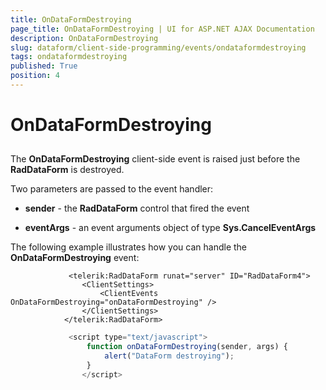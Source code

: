 ```yaml
---
title: OnDataFormDestroying
page_title: OnDataFormDestroying | UI for ASP.NET AJAX Documentation
description: OnDataFormDestroying
slug: dataform/client-side-programming/events/ondataformdestroying
tags: ondataformdestroying
published: True
position: 4
---
```


# OnDataFormDestroying



## 

The __OnDataFormDestroying__ client-side event is raised just before the __RadDataForm__ is destroyed.

Two parameters are passed to the event handler:

* __sender__ - the __RadDataForm__ control that fired the event

* __eventArgs__ - an event arguments object of type __Sys.CancelEventArgs__

The following example illustrates how you can handle the __OnDataFormDestroying__ event:

````ASPNET
	         <telerik:RadDataForm runat="server" ID="RadDataForm4">
	            <ClientSettings>
	                <ClientEvents OnDataFormDestroying="onDataFormDestroying" />
	            </ClientSettings>
	        </telerik:RadDataForm>
````



````JavaScript
	         <script type="text/javascript">
	             function onDataFormDestroying(sender, args) {
	                 alert("DataForm destroying");
	             }
	            </script>
````


